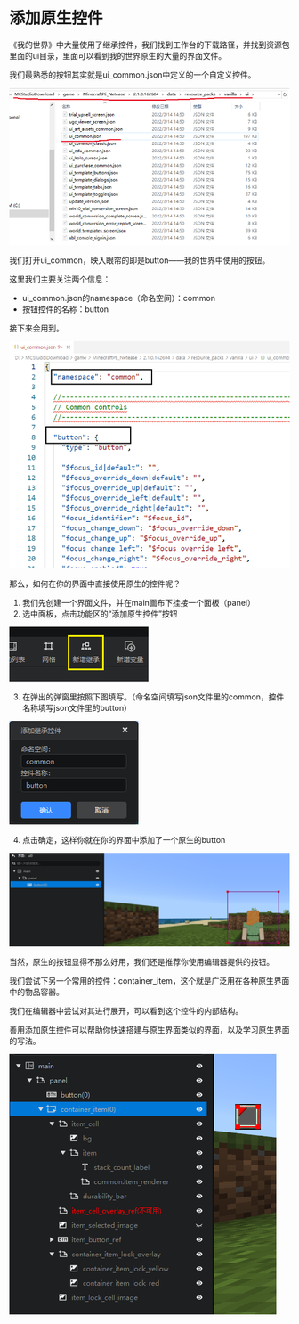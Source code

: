 

# 添加原生控件

《我的世界》中大量使用了继承控件，我们找到工作台的下载路径，并找到资源包里面的ui目录，里面可以看到我的世界原生的大量的界面文件。

我们最熟悉的按钮其实就是ui_common.json中定义的一个自定义控件。

![image-20220422223702687](./images/image-20220422223702687.png)

我们打开ui_common，映入眼帘的即是button——我的世界中使用的按钮。

这里我们主要关注两个信息：

- ui_common.json的namespace（命名空间）：common
- 按钮控件的名称：button

接下来会用到。

![image-20220422224225246](./images/image-20220422224225246.png)

那么，如何在你的界面中直接使用原生的控件呢？

1. 我们先创建一个界面文件，并在main画布下挂接一个面板（panel）
2. 选中面板，点击功能区的“添加原生控件”按钮

![image-20220422223510887](./images/image-20220422223510887.png)

3. 在弹出的弹窗里按照下图填写。（命名空间填写json文件里的common，控件名称填写json文件里的button）

![image-20220422224353096](./images/image-20220422224353096.png)

4. 点击确定，这样你就在你的界面中添加了一个原生的button

![image-20220422224516950](./images/image-20220422224516950.png)

当然，原生的按钮显得不那么好用，我们还是推荐你使用编辑器提供的按钮。

我们尝试下另一个常用的控件：container_item，这个就是广泛用在各种原生界面中的物品容器。

我们在编辑器中尝试对其进行展开，可以看到这个控件的内部结构。

善用添加原生控件可以帮助你快速搭建与原生界面类似的界面，以及学习原生界面的写法。

![image-20220422225623678](./images/image-20220422225623678.png)


